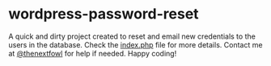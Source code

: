 wordpress-password-reset
========================

A quick and dirty project created to reset and email new credentials to the users in the database. Check the <a href="https://github.com/moinnadeem/wordpress-password-reset/blob/master/index.php">index.php</a> file for more details. Contact me at <a href="http://twitter.com/thenextfowl">@thenextfowl</a> for help if needed. Happy coding!
